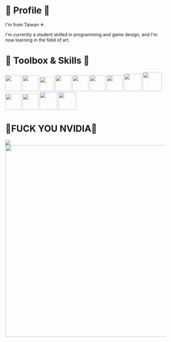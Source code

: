 <h1>🔧 Profile 🔧</h1>
<p><p>I'm from Taiwan ✈︎.</p></p>
<p>I'm currently a student skilled in programming and game design, and I'm now learning in the field of art.</p>
<h1>🧰 Toolbox & Skills 🧰</h1>
<p>
<img src="https://encrypted-tbn0.gstatic.com/images?q=tbn:ANd9GcT0BLiDGu00YvUfOHXSILafaSbsYchE4QfHRw&s" width=50 />
<img src="https://encrypted-tbn0.gstatic.com/images?q=tbn:ANd9GcSHeXsHepYV6snoukh6yXEfe6cC0AkOZF8PQA&s" width=50 />
<img src="https://encrypted-tbn0.gstatic.com/images?q=tbn:ANd9GcTREadhYWxcLBoldO_5kFkZWJk_hceOMM1CxQ&s" width=45 />
<img src="https://cdn4.iconfinder.com/data/icons/logos-and-brands/512/181_Java_logo_logos-512.png" width=50 />
<img src="https://encrypted-tbn0.gstatic.com/images?q=tbn:ANd9GcRFCHi18uXFtRb1_q7pQIVxYlwqvhVzCzZ4PQ&s" width=50 />
<img src="https://upload.wikimedia.org/wikipedia/commons/thumb/6/6a/JavaScript-logo.png/640px-JavaScript-logo.png" width=50 />
<img src="https://encrypted-tbn0.gstatic.com/images?q=tbn:ANd9GcQ4V2kn-tebPn0SHU_X7GyyD-PaBvD3dGnZRLjLsnsrQ2GE-CEuGqnWBmcuhVXD7X9wXrA&usqp=CAU" width=50 />
<img src="https://encrypted-tbn0.gstatic.com/images?q=tbn:ANd9GcRmil3VtGXJ_YJY-JG-K5HYE7y5Qwu5lmhgRgIR_8gEReMdhjPQAM391pBoih0l6YfEuOQ&usqp=CAU" width=55 />
<img src="https://upload.wikimedia.org/wikipedia/commons/thumb/0/0c/Blender_logo_no_text.svg/512px-Blender_logo_no_text.svg.png" width=60 />
<img src="https://upload.wikimedia.org/wikipedia/commons/thumb/a/af/Adobe_Photoshop_CC_icon.svg/1200px-Adobe_Photoshop_CC_icon.svg.png" width=50 />
<img src="https://encrypted-tbn0.gstatic.com/images?q=tbn:ANd9GcRA6kiNWTfkYHcDxY3V4w-NSg69GUKeIE_1DQ&s" width=50 />
<img src="https://upload.wikimedia.org/wikipedia/commons/thumb/7/73/Calligrakrita-base.svg/640px-Calligrakrita-base.svg.png" width=55 />
<img src="https://static-00.iconduck.com/assets.00/linux-icon-2048x2048-sy06t4un.png" width=55 />
</p>
<h1>🖕FUCK YOU NVIDIA🖕</h1>
<img src="https://na.cx/i/SJ2Z2Qm.jpg" />
<img src="https://img.devrant.com/devrant/rant/c_6127842_otsRj.gif" width="600" />
